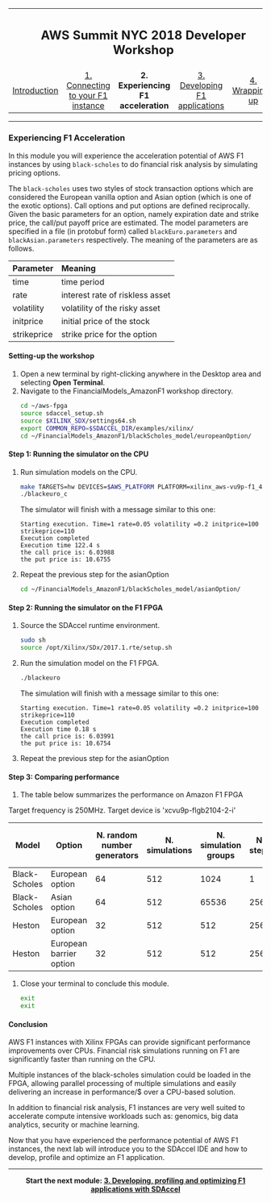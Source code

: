 
<table style="width:100%">
  <tr>
    <th width="100%" colspan="5"><h2>AWS Summit NYC 2018 Developer Workshop</h2></th>
  </tr>
  <tr>
    <td width="20%" align="center"><a href="README.md">Introduction</a></td>
    <td width="20%" align="center"><a href="SETUP.md">1. Connecting to your F1 instance</a></td> 
    <td width="20%" align="center"><b>2. Experiencing F1 acceleration</b></td>
    <td width="20%" align="center"><a href="IDCT_Lab.md">3. Developing F1 applications</a></td>
    <td width="20%" align="center"><a href="WRAP_UP.md">4. Wrapping-up</td>
  </tr>
</table>

---------------------------------------

### Experiencing F1 Acceleration

In this module you will experience the acceleration potential of AWS F1 instances by using ```black-scholes``` to do financial risk analysis by simulating pricing options. 


The ```black-scholes``` uses two styles of stock transaction options which are considered the European vanilla option and Asian option (which is one of the exotic options). Call options and put options are defined reciprocally. Given the basic parameters for an option, namely expiration date and strike price, the call/put payoff price are estimated.  The model parameters are specified in a file (in protobuf form) called ```blackEuro.parameters``` and ```blackAsian.parameters``` respectively. The meaning of the parameters are as follows.

Parameter |  Meaning 
:-------- | :---
time      |  time period 
rate       |  interest rate of riskless asset 
volatility|  volatility of the risky asset 
initprice	 |  initial price of the stock 
strikeprice       |  strike price for the option 


#### Setting-up the workshop

1. Open a new terminal by right-clicking anywhere in the Desktop area and selecting **Open Terminal**. 
1. Navigate to the FinancialModels_AmazonF1 workshop directory.
    ```bash
    cd ~/aws-fpga
    source sdaccel_setup.sh
    source $XILINX_SDX/settings64.sh 
    export COMMON_REPO=$SDACCEL_DIR/examples/xilinx/
    cd ~/FinancialModels_AmazonF1/blackScholes_model/europeanOption/
    ```

#### Step 1: Running the simulator on the CPU 

1. Run simulation models on the CPU.
    ```bash
    make TARGETS=hw DEVICES=$AWS_PLATFORM PLATFORM=xilinx_aws-vu9p-f1_4ddr-xpr-2pr-4_0 pure_c
    ./blackeuro_c
    ```

    The simulator will finish with a message similar to this one:
    ```
    Starting execution. Time=1 rate=0.05 volatility =0.2 initprice=100 strikeprice=110 
    Execution completed
    Execution time 122.4 s
    the call price is: 6.03988
    the put price is: 10.6755
    ```
    
1. Repeat the previous step for the asianOption
    ```bash
    cd ~/FinancialModels_AmazonF1/blackScholes_model/asianOption/
    ```
 
#### Step 2: Running the simulator on the F1 FPGA 


1. Source the SDAccel runtime environment.
    ```bash
    sudo sh
    source /opt/Xilinx/SDx/2017.1.rte/setup.sh
    ```

1. Run the simulation model on the F1 FPGA.
    ```bash
    ./blackeuro 
    ```

    The simulation will finish with a message similar to this one: 
    ```
    Starting execution. Time=1 rate=0.05 volatility =0.2 initprice=100 strikeprice=110
    Execution completed
    Execution time 0.18 s
    the call price is: 6.03991
    the put price is: 10.6754
    ```   
1. Repeat the previous step for the asianOption



#### Step 3: Comparing performance 

1. The table below summarizes the performance on Amazon F1 FPGA

Target frequency is 250MHz. 
Target device is 'xcvu9p-flgb2104-2-i'

| Model | Option | N. random number generators | N. simulations | N. simulation groups | N. steps   | Time C5 CPU [s] | Time F1 CPU [s] | Time F1 FPGA [s] | LUT | LUTMem | REG | BRAM | DSP | 
|-|-|-|-|-|-|-|-|-|-|-|-|-|-|
| Black-Scholes | European option  |64|512| 1024|  1 | 125 |114|0.23|31% |2%|15% |26% |43%|
| Black-Scholes | Asian option     |64|512|65536|256 | 376 |497|0.83|31% |2%|16% |26% |43%|
| Heston | European option         |32|512|  512|256 | 226 |330|1.52|18% |2%| 9% |11% |26%|
| Heston | European barrier option |32|512|  512|256 | 32 | 40|0.75|18% |2%| 9% |11% |26%|

1. Close your terminal to conclude this module.
    ```bash
    exit
    exit
    ```

#### Conclusion

AWS F1 instances with Xilinx FPGAs can provide significant performance improvements over CPUs. Financial risk simulations running on F1 are significantly faster than running on the CPU. 

Multiple instances of the black-scholes simulation could be loaded in the FPGA, allowing parallel processing of multiple  simulations and easily delivering an increase in performance/$ over a CPU-based solution. 

In addition to financial risk analysis, F1 instances are very well suited to accelerate compute intensive workloads such as: genomics, big data analytics, security or machine learning.

Now that you have experienced the performance potential of AWS F1 instances, the next lab will introduce you to the SDAccel IDE and how to develop, profile and optimize an F1 application.

---------------------------------------

<p align="center"><b>
Start the next module: <a href="IDCT_Lab.md">3. Developing, profiling and optimizing F1 applications with SDAccel</a>
</b></p>

